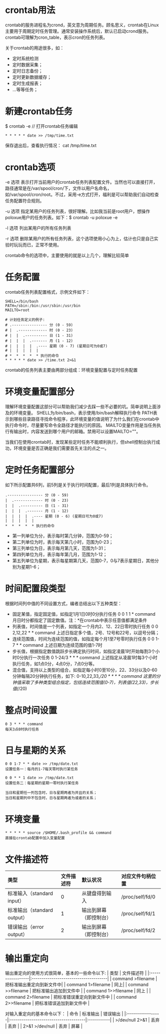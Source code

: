 # crontab用法
crontab的服务进程名为crond，英文意为周期任务。顾名思义，crontab在Linux主要用于周期定时任务管理。通常安装操作系统后，默认已启动crond服务。crontab可理解为cron_table，表示cron的任务列表。

关于crontab的用途很多，如：
- 定时系统检测
- 定时数据采集；
- 定时日志备份；
- 定时更新数据缓存；
- 定时生成报表；
- ...等等任务；

# 新建crontab任务
$ crontab -e      // 打开crontab任务编辑
```shell
* * * * * date >> /tmp/time.txt
```

保存退出后，查看执行情况： cat /tmp/time.txt

# crontab选项
-e 选项 表示打开当前用户的crontab任务列表配置文件。当然也可以直接打开，路径通常是在/var/spool/cron/下，文件以用户名命名，如/var/spool/cron/root。不过，采用-e方式打开，福利是可以帮助我们自动检查任务配置符合规则。

-u 选项 指定某用户的任务列表，很好理解。比如我当前是root用户，想操作poloxue用户的任务列表。如下：$ crontab -u poloxue -e

-l 选项 列出某用户的所有任务列表

-r 选项 删除某用户的所有任务列表，这个选项使用小心为上，估计也只是自己实验时玩玩而已，正常不使用。

crontab命令的选项中，主要使用的就是以上几个，理解比较简单

# 任务配置
crontab任务列表配置格式，示例文件如下：
```shell
SHELL=/bin/bash
PATH=/sbin:/bin:/usr/sbin:/usr/bin
MAILTO=root

# 计划任务定义的例子:
# .---------------- 分 (0 - 59)
# |  .------------- 时 (0 - 23)
# |  |  .---------- 日 (1 - 31)
# |  |  |  .------- 月 (1 - 12)
# |  |  |  |  .---- 星期 (0 - 7) (星期日可为0或7)
# |  |  |  |  |
# *  *  *  *  * 执行的命令
* * * * * date >> /time.txt 2>&1

```
crontab的任务列表主要由两部分组成：环境变量配置与定时任务配置

# 环境变量配置部分
理解环境变量配置这部分可以帮助我们减少去踩一些不必要的坑。简单说明上面涉及的环境变量。
SHELL为/bin/bash，表示使用/bin/bash解释执行命令
PATH表示到哪些目录路径寻找命令程序，此环境变量的值说明了为什么我们在crontab中执行命令时，尽量要写命令全路径才能执行的原因。
MAILTO变量作用是当任务执行有输出时，内容发送到哪个用户的邮箱。禁用可以设置MAILTO=""。

当我们在使用crontab时，发现某些定时任务不能顺利执行，但shell控制台执行成功，环境变量是否正确是我们需要首先关注的点之一。

# 定时任务配置部分
如下所示配置共6列，前5列是关于执行时间配置，最后1列是具体执行命令。
```
.---------------- 分 (0 - 59)
|  .------------- 时 (0 - 23)
|  |  .---------- 日 (1 - 31) 
|  |  |  .------- 月 (1 - 12) 
|  |  |  |  .---- 星期 (0 - 6) (星期日可为0或7) 
|  |  |  |  | 
*  *  *  *  * 执行的命令
```
- 第一列单位为分，表示每时第几分钟，范围为0-59；
- 第二列单位为时，表示每天第几小时，范围为0-23；
- 第三列单位为日，表示每月第几天，范围为1-31；
- 第四列单位为月，表示每年第几月，范围为1-12；
- 第五列单位为星期，表示每星期第几天，范围0-7，0与7表示星期日，其他分别为星期1-6；

# 时间配置段类型
根据时间列中值的不同设置方式，编者总结出以下五种类型：
- 固定某值，指定固定值，如指定1月1日0时0分执行任务
    0 0 1 1 * command
    月日时分都指定了固定数值。注：*在crontab中表示任意值都满足条件
- 列表值，时间值是一个列表，如指定一个月内2、12、22日零时执行任务
    0 0 2,12,22 * * command
    上述日指定多个值，2号、12号和22号，以逗号分隔；
- 连续范围值，时间为连续范围的值，如指定每个月1至7号零时执行任务
    0 0 1-7 * * command
    上述日期为连续范围的值1-7时
- 步长值，根据指定数值跳跃步长确定执行时间，如指定凌晨1时开始每割3个小时0分执行一次任务
    0 1-24/3 * * * command
    上述指定从凌晨1时每3个小时执行任务，如1点0分，4点0分，7点0分等。
- 混合值，支持以上类型的组合，如指定每小时0至10分，22、33分以及0-60分钟每隔20分钟执行任务，如下:
    0-10,22,33,*/20 * * * * command
    这里的分钟值采取了多种类型组合指定，包括连续范围值(0-7)，列表值(22,33)，步长值(*/20)

# 整点时间设置
    0 3 * * * command
    每天3点0时执行任务
# 日与星期的关系
    0 0 1-7 * * date >> /tmp/date.txt
    设置任务一：每月的1-7每天零时执行某任务

    0 0 * * 1 date >> /tmp/date.txt
    设置任务二：每星期的星期一零时执行某任务

    当日和星期任一列包含时，日与星期两者为并且的关系；
    当日和星期列中不包含时，日与星期两者为或者的关系；

# 环境变量
    * * * * * source /$HOME/.bash_profile && command
    直接在crontab配置中加入变量配置

# 文件描述符
| 类型 	| 文件描述符 	| 默认状况 	| 对应文件句柄位置
|:-----------------|:--------------------------------------|:-----------|:-----------|
|标准输入（standard input）| 	0 	| 从键盘得到输入| 	/proc/self/fd/0
|标准输出（standard output）| 	1 	| 输出到屏幕（即控制台）| 	/proc/self/fd/1
|错误输出（error output）| 	2 	| 输出到屏幕（即控制台）| 	/proc/self/fd/2

# 输出重定向
输出重定向的使用方式很简单，基本的一些命令以下:
| 类型 	| 文件描述符 |
|:-----------------|:--------------------------------------|
| command >filename |	把标准输出重定向到新文件中|
| command 1>filename |	同上|
| command >>filename |	把标准输出追加到文件中 |
| command 1>>filename |	同上 |
| command 2>filename |	把标准错误重定向到新文件中 |
| command 2>>filename |	把标准错误追加到新文件中 |


对输入重定向的基本命令以下：
| 命令          | 标准输出 | 错误输出 |
|:-----------------|:--------------------------------------|:-----------|
| >/dev/null 2>&1    | 丢弃 | 丢弃 |
| 2>&1 >/dev/null    | 丢弃 | 屏幕 |
